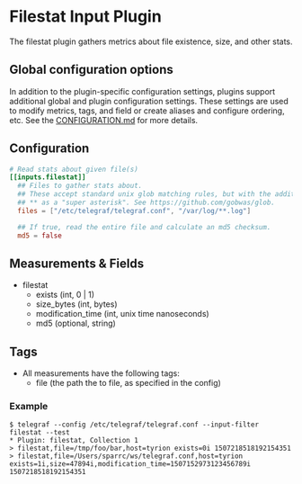 # Filestat Input Plugin

The filestat plugin gathers metrics about file existence, size, and other stats.

## Global configuration options <!-- @/docs/includes/plugin_config.md -->

In addition to the plugin-specific configuration settings, plugins support
additional global and plugin configuration settings. These settings are used to
modify metrics, tags, and field or create aliases and configure ordering, etc.
See the [CONFIGURATION.md][CONFIGURATION.md] for more details.

[CONFIGURATION.md]: ../../../docs/CONFIGURATION.md

## Configuration

```toml @sample.conf
# Read stats about given file(s)
[[inputs.filestat]]
  ## Files to gather stats about.
  ## These accept standard unix glob matching rules, but with the addition of
  ## ** as a "super asterisk". See https://github.com/gobwas/glob.
  files = ["/etc/telegraf/telegraf.conf", "/var/log/**.log"]

  ## If true, read the entire file and calculate an md5 checksum.
  md5 = false
```

## Measurements & Fields

- filestat
  - exists (int, 0 | 1)
  - size_bytes (int, bytes)
  - modification_time (int, unix time nanoseconds)
  - md5 (optional, string)

## Tags

- All measurements have the following tags:
  - file (the path the to file, as specified in the config)

### Example

```shell
$ telegraf --config /etc/telegraf/telegraf.conf --input-filter filestat --test
* Plugin: filestat, Collection 1
> filestat,file=/tmp/foo/bar,host=tyrion exists=0i 1507218518192154351
> filestat,file=/Users/sparrc/ws/telegraf.conf,host=tyrion exists=1i,size=47894i,modification_time=1507152973123456789i  1507218518192154351
```
